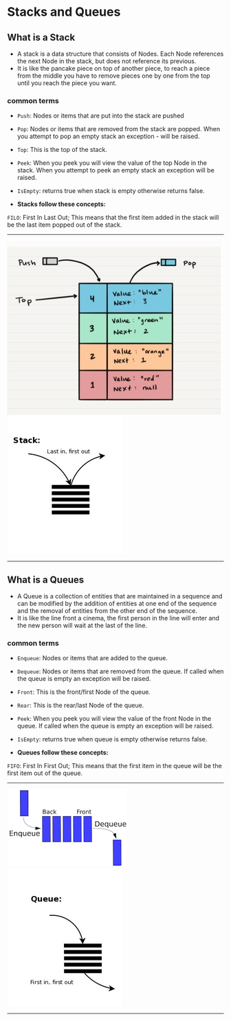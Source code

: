 # Stacks and Queues

## What is a Stack
 - A stack is a data structure that consists of Nodes. Each Node references the next Node in the stack, but does not reference its previous.
 - It is like the pancake piece on top of another piece, to reach a piece from the middle you have to remove pieces one by one from the top until you reach the piece you want.

 ### common terms
- `Push`: Nodes or items that are put into the stack are pushed
- `Pop`: Nodes or items that are removed from the stack are popped. When you attempt to pop an empty stack an exception - will be raised.
- `Top`: This is the top of the stack.
- `Peek`: When you peek you will view the value of the top Node in the stack. When you attempt to peek an empty stack an exception will be raised.
- `IsEmpty`: returns true when stack is empty otherwise returns false. 

- **Stacks follow these concepts:**

`FILO`: First In Last Out; This means that the first item added in the stack will be the last item popped out of the stack.

*** 

![img](ss.jpg)
![img2](aa.jpg)

***

## What is a Queues
- A Queue is a collection of entities that are maintained in a sequence and can be modified by the addition of entities at one end of the sequence and the removal of entities from the other end of the sequence.
- It is like the line front a cinema, the first person in the line will enter and the new person will wait at the last of the line.

### common terms
- `Enqueue`: Nodes or items that are added to the queue.
- `Dequeue`: Nodes or items that are removed from the queue. If called when the queue is empty an exception will be raised.
- `Front`: This is the front/first Node of the queue.
- `Rear`: This is the rear/last Node of the queue.
- `Peek`: When you peek you will view the value of the front Node in the queue. If called when the queue is empty an exception will be raised.
- `IsEmpty`: returns true when queue is empty otherwise returns false.

- **Queues follow these concepts:**

`FIFO`: First In First Out; This means that the first item in the queue will be the first item out of the queue.

*** 

![img3](cc.png)
![img4](bb.jpg)

***